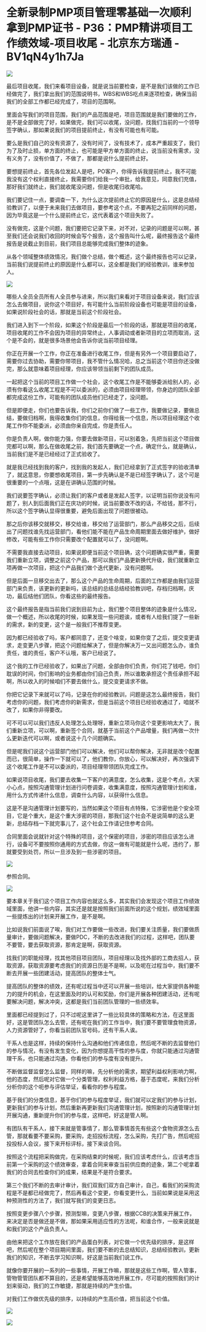 # 全新录制PMP项目管理零基础一次顺利拿到PMP证书 - P36：PMP精讲项目工作绩效域-项目收尾 - 北京东方瑞通 - BV1qN4y1h7Ja

![](img/6d5f86433a27bc11e74db0f7b91a6b1b_0.png)

最后项目收尾，我们来看项目设备，就是说当前要检查，是不是我们该做的工作已经做完了，我们拿出我们的范围说明书，WBS和WBS吃点来逐项检查，确保当前我们的全部工作都已经完成了，项目的范围啊。

里面会写我们的项目范围，我们的产品范围是吧，项目范围就是我们要做的工作，是不是全部做完了好，如果做完，我们可以收尾，没问题，找我们当前的一个领导签字确认，那如果说我们的项目提前终止，有没有可能也有可能。

要么是我们自己的没有资源了，没有时间了，没有技术了，成本严重超支了，我们为了及时止损，单方面的终止，也可能是甲方单方面的终止，说当前没有需求，没有义务了，没有价值了，不做了，那都是说什么提前终止好。

要想提前终止，首先各位发起人是吧，PO客户，你得告诉我提前终止，我不可能我没有这个权利直接终止，我需要你们给我一个审批，给我意见，同意我们充值，那好我们就终止，我们就收尾没问题，但是收尾归收尾哈。

我们要记住一点，要调查一下，为什么这次提前终止它的原因是什么，这是总结经验教训了，以便于未来我们去做项目，要参考这个点，不要再犯之前同样的问题，因为毕竟这是一个什么提前终止它，这代表着这个项目失败了。

没有做完，这是个问题，我们要把它记录下来，对不对，记录的问题是可以啊，甚至我们还会说我们收回的时候会写个报告，这个报告叫什么呢，最终报告这个最终报告是说截止到目前，我们项目总能够完成我们整体的迹象。

从各个领域整体绩效情况，我们做个总结，做个概述，这个最终报告也可以记录，当前我们说提前终止的原因是什么都可以，这全都是我们的经验教训，谁来参加人。



![](img/6d5f86433a27bc11e74db0f7b91a6b1b_2.png)

哪些人全员全员所有人全员参与进来，所以我们来看对于项目设备来说，我们应该怎么去做项目，说你这个项目好，有可能什么当前阶段设备也可能是项目的设备，如果说阶段社会的话，那就是当前这个阶段社会。

我们进入到下一个阶段，如果这个阶段是最后一个阶段的话，那就是项目的收尾，项目收尾的工作不会因为项目的异常终止，人事调动或者新项目的立项而取消，这个是不会的，就是很多场景他会告诉你说当前项目经理。

你正在开展一个工作，你正在准备进行收尾工作，但是有另外一个项目要启动了，需要你过去协助，需要你带项目，我不管什么情况哈，总之当前这个项目你还没做完，那么就意味着项目经理，你应该带领当前剩下的团队成员。

一起把这个当前的项目工作做一个社会，这个收尾工作是不能够委派给别人的，必须有你看这么收尾工程是不可以委派的，必须由项目经理带领，你身边的团队全部都完成这份工作，可能有的团队成员他们已经走了，没问题。

但是即便走，你们也要告诉我，你们之前你们做了一些工作，我要做记录，要做总结，要做归档啊，我得收集你们的信息，你得给我一个信息，所以项目经理这个收尾工作你不能委派，必须由你亲自完成，你是责任人。

你是负责人啊，做你能力强，你要去做新项目，可以别着急，先把当前这个项目做完都可以啊，那么在做收尾之前，我们首先要确定一个点，确定什么，就是确认，当前我们是不是已经经过了正式验收了。

就是我已经找到我的客户，找到我的发起人，我们已经拿到了正式签字的验收清单了，就这意思，你要想收尾项目，第一步先确认是不是已经签字确认了，这个可是很重要的一个点哦，这是在讲确认范围的时候。

我们说要签字确认，必须让我们的客户或者是发起人签字，以证明当前你说没有问题了，别人到后面我们正在庆功的时候，说当前要改不改的话，不给钱，那不行，所以这个签字确认显得很重要，避免后面出现了问题很被动。

那之后你该移交就移交，移交给谁，移交给了运营部门，那么产品移交之后，后续出了问题找谁先找运营部门，看他们能不能在产品生命周期里面去做好维护，做好修改，可能有些工作你只需要改个配置就可以了，没问题啊。

不需要我直接去动项目，如果说即便当前这个项目确，这个问题确实很严重，需要我们重新立项，调整之前这个产品，那可以我们产品更新换代升级，我们就重新立项再做一次项目，把这个产品我们做个迭代更新，没有问题啊。

但是后面一旦移交出去了，那么这个产品的生命周期，后面的工作都是由我们运营部门来负责，该更新的更新吗，该总结的总结总结经验教训吧，存档归档啊，庆功，最后结他们团队，你看这些的最终报告。

这个最终报告是指当前我们说到目前为止，我们整个项目整体的迹象是什么情况，做一个概述，所以收尾的时候，如果发现一些问题诶，或者有人给我们提了一些新的需求，新的变更，这个是一般我们不推荐变更。

因为都已经验收了吗，客户都同意了，还变个啥变，如果你变了之后，提交变更请求，走变更八步骤，把这个问题给解决了，但是你解决万一又出问题怎么办，谁负责任，谁的责任，客户不认哦，客户已经说了。

这个我的工作已经验收了，如果出了问题，全部由你们负责，你们花了钱吧，你们耽误的时间，你们影响的业务都由你们自己负责，所以谁敢承担这个责任承担不起啊，所以收入的时候咱们不要去做什么，提交变更请求不做。

你把它记录下来就可以了吗，记录在你的经验教训，问题是这怎么最终报告，我们考虑你的问题，我们考虑你的新需求，但是当前这个项目已经验收通过了，咱就不改了，如果你非得要改。

可不可以可以我们违反人处理怎么处理呀，重新立项马你这个变更影响太大了，我们重新立项，可以啊，重新签个合同，就基于当前这个产品增量，我们再做一次什么更新迭代可以啊，或者说这十几个问题确实。

但是呢我们说这个运营部门他们可以解决，他们可以帮你解决，无非就是改个配置而已，很简单，操作一下就可以了，他们教你，你放心，可以解决好，再次强调下这个收尾工作是不可以委派的，项目经理带领团队完成工作。

如果说项目收尾，我们要去收集一下客户的满意度，怎么收集，这是个考点，大家小心点，按照沟通管理计划进行问卷调查，收集满意度，按照沟通管理计划和谁，用什么方式传递什么信息，调查什么内容，以获得什么信息。

这是不是沟通管理计划要写的，当然如果这个项目有点特殊，它涉密他是个安全项目，它是个重大，是这个重大涉密的项目，那我们这个社会不是说简单的这么更新，总结存档一下就完事儿了，这个社会工作请记住参考合同。

合同里面会说就针对这个特殊的项目，这个保密的项目，涉密的项目应该怎么进行，设备可不要按照你通用的方式去做，你这一做有可能就是什么呢，违约了，那就要受到处罚，所以一旦涉及到一些涉密的项目。



![](img/6d5f86433a27bc11e74db0f7b91a6b1b_4.png)

参照合同。

![](img/6d5f86433a27bc11e74db0f7b91a6b1b_6.png)

要本章关于我们这个项目工作内容也就这么多，其实我们会发现这个项目工作绩效域里面，他讲一些内容，其实还是就是按照我们前面所说的这个规划，绩效域里面一些提炼出的计划来开展工作，是不是啊。

比如说我们前面说了唉，我们对工作要做一些改进，我们要关注质量，我们要做质量审计，要做问题解决，要做PDC，不断的去改进我们的过程，这样吧，团队要不要管，要去获取资源，那肯定是啊，获取资源。

找我们的职能经理，找其他项目项目团队，项目经理以及找外部的工商去招人，获取资源，获取资源要考虑我们的资源日历是不是啊，以及呢在过程当中，我们要不断去开展一些团建活动，提高团队的整体士气。

提高团队的整体的绩效，还有呢过程当中还可以开展一些培训，给大家提供各种能力的提升的机会，在这里面及时的认可和奖励，你们是开展各种团建活动，还有呢要解决问题，解决冲突，这都是我们当前团队管理的一些绩效率。

里面都已经提到过了，只不过呢这里讲了一些比较具体的策略和方法，在这里面好，这是管团队怎么去管，还有呢在我们的工作当中，我们要不要管理食物资源，人力资源管好了，你看当前团队官号码，还有干系人诶。

干系人也是这样，持续的保持什么沟通和他们传递信息，然后呢不断的去监督他们的参与情况，有没有发生变化，因为你想提高干性的参与度，你就只能通过沟通管理干系，也只能通过沟通，你看他们的参与度有没有提升。

不断做监督监督怎么监督，同样的嘛，先分析他的需求，期望利益权利影响力啊，他的态度，然后呢对它做一个分类管理，权利利益方格，基于态度呢，来我们分析分析你的这个呃参与评估举证，看看你的参与程度。

基于我们的分类信息，基于你们的参与程度举证，我们就可以定我们的参与计划，更新我们的参与计划，然后重新再更新我们沟通管理计划，按照新的沟通管理计划开展沟通，重新提升你们的参与度，这样吧，好这是管人啊。

有团队有干系人，接下来就是管事情了，那么管事情首先有些这个食物资源怎么去管，那就看要不要采购，要采购，走招投标流程，怎么采购，先打广告，然后呢招投投标人会议，接下来开标评标，接下来谈合同。

按照这个流程把采购做完，在采购结束的时候呢，我们应该考虑什么，应该考虑当前第一个采购的这个绩效审查，拿着合同来审查当前供应商的迹象，第二个呢拿着我们的合同去检查你们的成果，结果是不是符合要求。

第三个我们不断的去审计审计，我们双我们双方自己审计，自己，看我们的采购流程是不是都已经做完了，然后再看这个变更，你看变更什么，当前如果说是采用这种预测性的方法了，我们就写我们的变更日志。

按照变更步骤八个步骤，预测型嘛，变更八步骤，根据CCB的决策来开展工作，来决定是否是做还是不做，那如果采用适应性的方法呢，和谁合作，一般来说就是和我们的这个产品负责人。

由他来把这个工作放在我们的产品蛋白列表，对它做一个优先级的排序，是这样吧，然后呢在整个项目期间里面，我们要不断的去总结知识，总结经验教训，更新我们的知识，不断去学习知识啊，好这是当前我们说工作。

就像你要开展的一系列的一些事情，开展工作嘛，那就是这些工作啊，管人管事，管物管管团队都不算目的，还是希望能够高效地开展工作，尽可能的按照我们的计划来驱动，我们的工作敏捷，那就是持续的产生价值。

对我们工作做优先级的排序，以持续的产生高价值，把当前这个价值。

![](img/6d5f86433a27bc11e74db0f7b91a6b1b_8.png)

![](img/6d5f86433a27bc11e74db0f7b91a6b1b_9.png)
